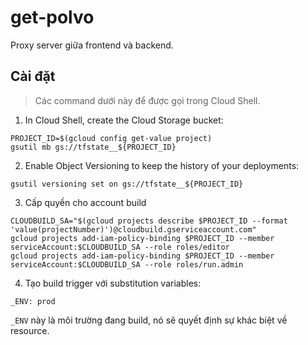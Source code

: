 # get-polvo

Proxy server giữa frontend và backend.

## Cài đặt

> Các command dưới này để được gọi trong Cloud Shell.

1. In Cloud Shell, create the Cloud Storage bucket:

```
PROJECT_ID=$(gcloud config get-value project)
gsutil mb gs://tfstate__${PROJECT_ID}
```

2. Enable Object Versioning to keep the history of your deployments:

```
gsutil versioning set on gs://tfstate__${PROJECT_ID}
```

3. Cấp quyền cho account build

```
CLOUDBUILD_SA="$(gcloud projects describe $PROJECT_ID --format 'value(projectNumber)')@cloudbuild.gserviceaccount.com"
gcloud projects add-iam-policy-binding $PROJECT_ID --member serviceAccount:$CLOUDBUILD_SA --role roles/editor
gcloud projects add-iam-policy-binding $PROJECT_ID --member serviceAccount:$CLOUDBUILD_SA --role roles/run.admin
```

4. Tạo build trigger với substitution variables: 

```
_ENV: prod
```

`_ENV` này là môi trường đang build, nó sẽ quyết định sự khác biệt về resource.

